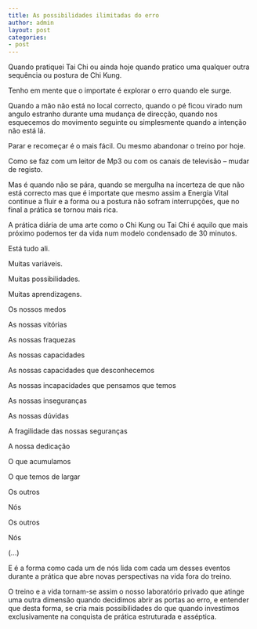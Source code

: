 ```yaml
---
title: As possibilidades ilimitadas do erro
author: admin
layout: post
categories:
- post
---
```

Quando pratiquei Tai Chi ou ainda hoje quando pratico uma qualquer outra sequência ou postura de Chi Kung.

Tenho em mente que o importate é explorar o erro quando ele surge.

Quando a mão não está no local correcto, quando o pé ficou virado num angulo estranho durante uma mudança de direcção, quando nos esquecemos do movimento seguinte ou simplesmente quando a intenção não está lá.

Parar e recomeçar é o mais fácil. Ou mesmo abandonar o treino por hoje.

Como se faz com um leitor de Mp3 ou com os canais de televisão &#8211; mudar de registo.

Mas é quando não se pára, quando se mergulha na incerteza de que não está correcto mas que é importate que mesmo assim a Energia Vital continue a fluir e a forma ou a postura não sofram interrupções, que no final a prática se tornou mais rica.

A prática diária de uma arte como o Chi Kung ou Tai Chi é aquilo que mais próximo podemos ter da vida num modelo condensado de 30 minutos.

Está tudo ali.

Muitas variáveis.

Muitas possibilidades.

Muitas aprendizagens.

Os nossos medos

As nossas vitórias

As nossas fraquezas

As nossas capacidades

As nossas capacidades que desconhecemos

As nossas incapacidades que pensamos que temos

As nossas inseguranças

As nossas dúvidas

A fragilidade das nossas seguranças

A nossa dedicação

O que acumulamos

O que temos de largar

Os outros

Nós

Os outros

Nós

(...)

E é a forma como cada um de nós lida com cada um desses eventos durante a prática que abre novas perspectivas na vida fora do treino.

O treino e a vida tornam-se assim o nosso laboratório privado que atinge uma outra dimensão quando decidimos abrir as portas ao erro, e entender que desta forma, se cria mais possibilidades do que quando investimos exclusivamente na conquista de prática estruturada e asséptica.
